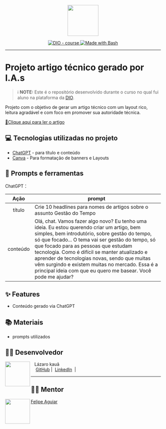 <p align="center">
    <img width="100" src=".github/assets/banner.png">
</p>


<p align="center">
  <a href="https://dio.me/"><img src="https://img.shields.io/badge/DIO-Course-28DA77?logo=youtube" alt="DIO - course">
  </a>
  <a href="https://www.gnu.org/software/bash/" title="Go to Bash homepage"><img src="https://img.shields.io/badge/Prompt-Project-blue?logo=gnu-bash&amp;logoColor=white" alt="Made with Bash">
  </a>
</p>

-------

# Projeto artigo técnico gerado por I.A.s


 > ℹ️ **NOTE:** Este é o repositório desenvolvido durante o curso no qual fui aluno na plataforma da [DIO](https://dio.me).


Projeto com o objetivo de gerar um artigo técnico com um layout rico, leitura agradável e com foco em promover sua autoridade técnica.

<a href="https://dio.me/articles/tech-time-dominando-a-gestao-do-tempo-no-mundo-da-tecnologia" title="View PDF now"> 📕Clique aqui para ler o artigo</a>

## 💻 Tecnologias utilizadas no projeto

- [ChatGPT](https://chat.openai.com/) - para título e conteúdo
- [Canva](https://www.canva.com) - Para formatação de banners e Layouts

## 📄 Prompts e ferramentas


ChatGPT：

|   Ação   | prompt                                                                                                                                                                                                                                                                         |
| :------: | ------------------------------------------------------------------------------------------------------------------------------------------------------------------------------------------------------------------------------------------------------------------------------ |
|  título  | Crie 10 headlines para nomes de artigos sobre o assunto Gestão do Tempo                                                                                                                                                                                                    |
| conteúdo | Olá, chat. Vamos fazer algo novo? Eu tenho uma ideia. Eu estou querendo criar um artigo, bem simples, bem introdutório, sobre gestão do tempo, só que focado... O tema vai ser gestão do tempo, só que focado para as pessoas que estudam tecnologia. Como é difícil se manter atualizado e aprender de tecnologias novas, sendo que muitas vêm surgindo e existem muitas no mercado. Essa é a principal ideia com que eu quero me basear. Você pode me ajudar? |






## ✨ Features

- Conteúdo gerado via ChatGPT

## 📚 Materiais

- prompts utilizados


## 👨‍💻 Desenvolvedor

<img 
      align=left 
      margin=10 
      width=80 
      src="https://avatars.githubusercontent.com/u/132157522?v=4"
/>
<p>&nbsp&nbsp&nbspLázaro kauã<br>
    &nbsp&nbsp&nbsp
    <a href="https://github.com/Lazarokaua">
    GitHub</a>&nbsp;|&nbsp;
    <a href="https://www.linkedin.com/in/lazaro-kaua/">LinkedIn</a>
&nbsp;|&nbsp;</p>
</p>
<p>

---
## 👨‍💻 Mentor

<img 
      align=left 
      margin=10 
      width=80 
      src="https://avatars.githubusercontent.com/u/37452836?v=4"
    /> 
[Felipe Aguiar](https://github.com/felipeAguiarCode)
